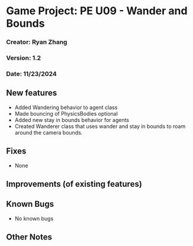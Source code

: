 # Game Project: PE U09 - Wander and Bounds
### Creator: Ryan Zhang
### Version: 1.2
### Date: 11/23/2024
## New features
- Added Wandering behavior to agent class
- Made bouncing of PhysicsBodies optional
- Added new stay in bounds behavior for agents
- Created Wanderer class that uses wander and stay in bounds to roam around the camera bounds.
﻿
## Fixes
- None
﻿
## Improvements (of existing features)

## Known Bugs
- No known bugs

## Other Notes


